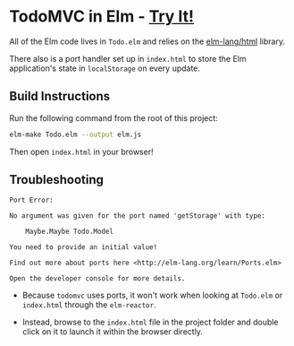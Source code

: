 # TodoMVC in Elm - [Try It!](http://evancz.github.io/elm-todomvc)

All of the Elm code lives in `Todo.elm` and relies on the [elm-lang/html][html] library. 

[html]: http://package.elm-lang.org/packages/elm-lang/html/latest 

There also is a port handler set up in `index.html` to store the Elm application's state in `localStorage` on every update.


## Build Instructions

Run the following command from the root of this project:

```bash
elm-make Todo.elm --output elm.js
```

Then open `index.html` in your browser!


## Troubleshooting

	Port Error:

	No argument was given for the port named 'getStorage' with type:

	    Maybe.Maybe Todo.Model

	You need to provide an initial value!

	Find out more about ports here <http://elm-lang.org/learn/Ports.elm>

	Open the developer console for more details.


- Because `todomvc` uses ports, it won't work when looking at `Todo.elm` or `index.html` through the `elm-reactor`. 

- Instead, browse to the `index.html` file in the project folder and double click on it to launch it within the browser directly. 

